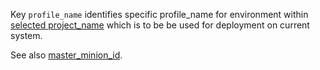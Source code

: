 
Key `profile_name` identifies specific profile_name for environment within
[selected project_name][1] which is to be be used for deployment on current system.

See also [master_minion_id][2].

[1]: /docs/configs/common/this_system_keys/project_name/readme.md
[2]: /docs/configs/common/this_system_keys/master_minion_id/readme.md

